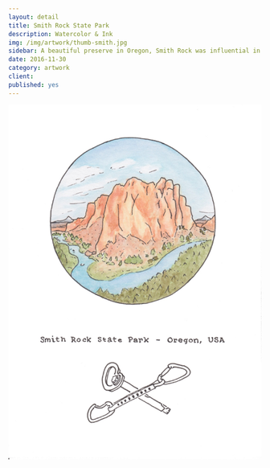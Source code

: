 ```yaml
---
layout: detail
title: Smith Rock State Park
description: Watercolor & Ink
img: /img/artwork/thumb-smith.jpg
sidebar: A beautiful preserve in Oregon, Smith Rock was influential in helping to popularize sport climbing in the USA
date: 2016-11-30
category: artwork
client:
published: yes
---
```

![smith rock sp](/img/artwork/smith_rock-1200w.jpg)